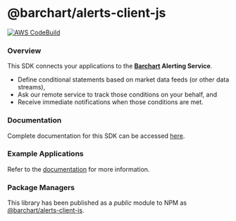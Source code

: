 # @barchart/alerts-client-js

[![AWS CodeBuild](https://codebuild.us-east-1.amazonaws.com/badges?uuid=eyJlbmNyeXB0ZWREYXRhIjoiSTdJZUtxS09SRUt6bzB1aCt3VUtIbVRzaGNZcXAxSTEwamcrdFBabmZMSVJIRm85V09teTR0R1JsNWEvcEFnZjRyZ3dIZ1VQM0h6SnY5bWM3TFpNM1AwPSIsIml2UGFyYW1ldGVyU3BlYyI6ImViT0ZkaHRGWGRvbXdmUHAiLCJtYXRlcmlhbFNldFNlcmlhbCI6MX0%3D&branch=master)](https://github.com/barchart/alerts-client-js)

### Overview

This SDK connects your applications to the  **[Barchart](https://www.barchart.com) Alerting Service**.

* Define conditional statements based on market data feeds (or other data streams),
* Ask our remote service to track those conditions on your behalf, and
* Receive immediate notifications when those conditions are met.

### Documentation

Complete documentation for this SDK can be accessed [here](https://barchart.github.io/alerts-client-js/).

### Example Applications

Refer to the [documentation](https://barchart.github.io/alerts-client-js/#/content/quick_start?id=sample-applications) for more information.

### Package Managers

This library has been published as a _public_ module to NPM as [@barchart/alerts-client-js](https://www.npmjs.com/package/@barchart/alerts-client-js).